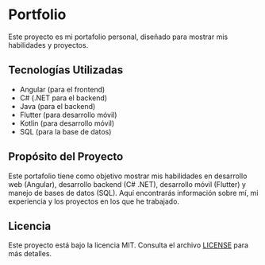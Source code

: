 # Portfolio

Este proyecto es mi portafolio personal, diseñado para mostrar mis habilidades y proyectos.

## Tecnologías Utilizadas

*   Angular (para el frontend)
*   C# (.NET para el backend)
*   Java (para el backend)
*   Flutter (para desarrollo móvil)
*   Kotlin (para desarrollo móvil)
*   SQL (para la base de datos)

## Propósito del Proyecto

Este portafolio tiene como objetivo mostrar mis habilidades en desarrollo web (Angular), desarrollo backend (C# .NET), desarrollo móvil (Flutter) y manejo de bases de datos (SQL). Aquí encontrarás información sobre mí, mi experiencia y los proyectos en los que he trabajado.

## Licencia

Este proyecto está bajo la licencia MIT. Consulta el archivo [LICENSE](LICENSE) para más detalles.